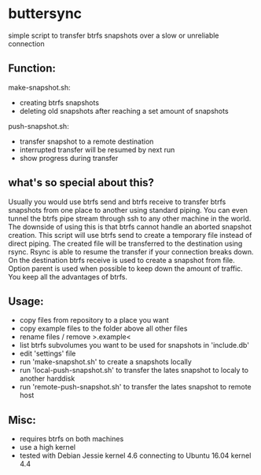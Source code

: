 # buttersync
simple script to transfer btrfs snapshots over a slow or unreliable connection

## Function:

make-snapshot.sh:
- creating btrfs snapshots
- deleting old snapshots after reaching a set amount of snapshots

push-snapshot.sh:
- transfer snapshot to a remote destination
- interrupted transfer will be resumed by next run
- show progress during transfer

## what's so special about this?
Usually you would use btrfs send and btrfs receive to transfer btrfs snapshots from one place to another using standard piping. You can even tunnel the btrfs pipe stream through ssh to any other machine in the world. The downside of using this is that btrfs cannot handle an aborted snapshot creation.
This script will use btrfs send to create a temporary file instead of direct piping. The created file will be transferred to the destination using rsync. Rsync is able to resume the transfer if your connection breaks down. On the destination btrfs receive is used to create a snapshot from file. Option parent is used when possible to keep down the amount of traffic. You keep all the advantages of btrfs. 

## Usage:
- copy files from repository to a place you want
- copy example files to the folder above all other files
- rename files / remove >.example<  
- list btrfs subvolumes you want to be used for snapshots in 'include.db'
- edit 'settings' file
- run 'make-snapshot.sh' to create a snapshots locally
- run 'local-push-snapshot.sh' to transfer the lates snapshot to localy to another harddisk
- run 'remote-push-snapshot.sh' to transfer the lates snapshot to remote host

## Misc:
- requires btrfs on both machines
- use a high kernel
- tested with Debian Jessie kernel 4.6 connecting to Ubuntu 16.04 kernel 4.4
